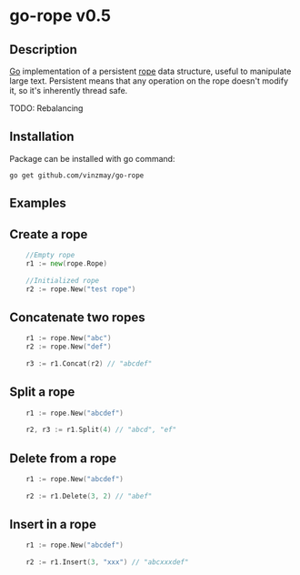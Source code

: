 go-rope v0.5
============

Description
-----------

[Go](http://www.golang.org) implementation of a persistent [rope](http://en.wikipedia.org/wiki/Rope_%28data_structure%29) data structure, useful to manipulate large text. Persistent means that any operation on the rope doesn't modify it, so it's inherently thread safe.

TODO: Rebalancing

Installation
------------

Package can be installed with go command:

	go get github.com/vinzmay/go-rope
	

Examples
--------

## Create a rope

```go
	//Empty rope
	r1 := new(rope.Rope)
	
	//Initialized rope
	r2 := rope.New("test rope")
```

## Concatenate two ropes

```go
	r1 := rope.New("abc")
	r2 := rope.New("def")
	
	r3 := r1.Concat(r2) // "abcdef"
```

## Split a rope

```go
	r1 := rope.New("abcdef")
	
	r2, r3 := r1.Split(4) // "abcd", "ef"
```

## Delete from a rope

```go
	r1 := rope.New("abcdef")
	
	r2 := r1.Delete(3, 2) // "abef"
```

## Insert in a rope

```go
	r1 := rope.New("abcdef")
	
	r2 := r1.Insert(3, "xxx") // "abcxxxdef"
```
